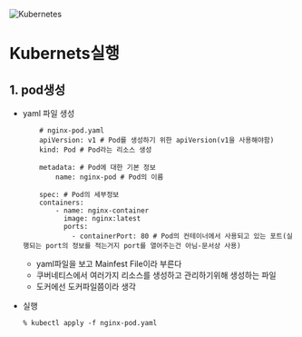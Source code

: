 ![Kubernetes](https://github.com/user-attachments/assets/3ec2d35d-184a-480a-878f-1f89f9547880)

# Kubernets실행

## 1. pod생성
- yaml 파일 생성
    ```
        # nginx-pod.yaml
        apiVersion: v1 # Pod를 생성하기 위한 apiVersion(v1을 사용해야함)
        kind: Pod # Pod라는 리소스 생성

        metadata: # Pod에 대한 기본 정보
            name: nginx-pod # Pod의 이름

        spec: # Pod의 세부정보
        containers:
            - name: nginx-container
              image: nginx:latest
              ports:
                - containerPort: 80 # Pod의 컨테이너에서 사용되고 있는 포트(실행되는 port의 정보를 적는거지 port를 열어주는건 아님-문서상 사용)
    ```
    - yaml파일을 보고 Mainfest File이라 부른다
    - 쿠버네티스에서 여러가지 리소스를 생성하고 관리하기위해 생성하는 파일
    - 도커에선 도커파일쯤이라 생각

- 실행
    ```
    % kubectl apply -f nginx-pod.yaml 
    ```
